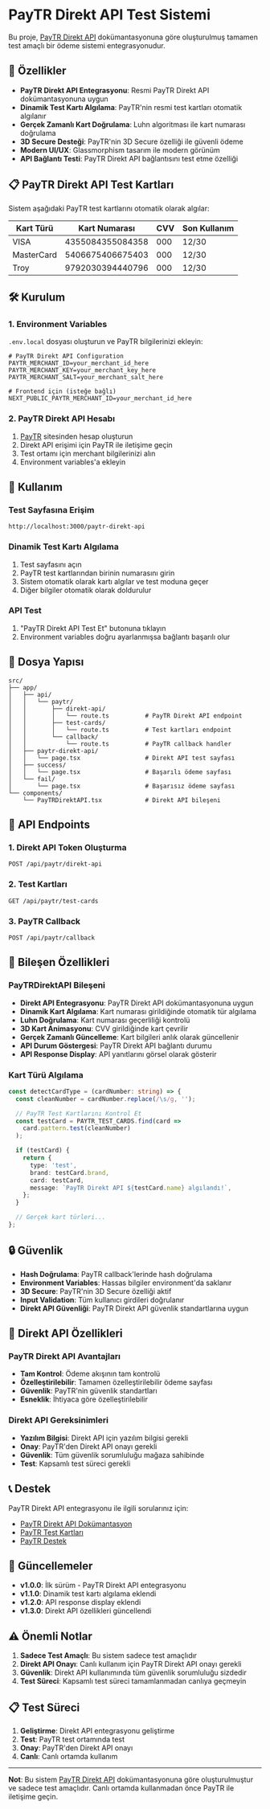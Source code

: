 # PayTR Direkt API Test Sistemi

Bu proje, [PayTR Direkt API](https://dev.paytr.com/direkt-api) dokümantasyonuna göre oluşturulmuş tamamen test amaçlı bir ödeme sistemi entegrasyonudur.

## 🚀 Özellikler

- **PayTR Direkt API Entegrasyonu**: Resmi PayTR Direkt API dokümantasyonuna uygun
- **Dinamik Test Kartı Algılama**: PayTR'nin resmi test kartları otomatik algılanır
- **Gerçek Zamanlı Kart Doğrulama**: Luhn algoritması ile kart numarası doğrulama
- **3D Secure Desteği**: PayTR'nin 3D Secure özelliği ile güvenli ödeme
- **Modern UI/UX**: Glassmorphism tasarım ile modern görünüm
- **API Bağlantı Testi**: PayTR Direkt API bağlantısını test etme özelliği

## 📋 PayTR Direkt API Test Kartları

Sistem aşağıdaki PayTR test kartlarını otomatik olarak algılar:

| Kart Türü  | Kart Numarası    | CVV | Son Kullanım |
| ---------- | ---------------- | --- | ------------ |
| VISA       | 4355084355084358 | 000 | 12/30        |
| MasterCard | 5406675406675403 | 000 | 12/30        |
| Troy       | 9792030394440796 | 000 | 12/30        |

## 🛠️ Kurulum

### 1. Environment Variables

`.env.local` dosyası oluşturun ve PayTR bilgilerinizi ekleyin:

```env
# PayTR Direkt API Configuration
PAYTR_MERCHANT_ID=your_merchant_id_here
PAYTR_MERCHANT_KEY=your_merchant_key_here
PAYTR_MERCHANT_SALT=your_merchant_salt_here

# Frontend için (isteğe bağlı)
NEXT_PUBLIC_PAYTR_MERCHANT_ID=your_merchant_id_here
```

### 2. PayTR Direkt API Hesabı

1. [PayTR](https://www.paytr.com) sitesinden hesap oluşturun
2. Direkt API erişimi için PayTR ile iletişime geçin
3. Test ortamı için merchant bilgilerinizi alın
4. Environment variables'a ekleyin

## 🎯 Kullanım

### Test Sayfasına Erişim

```
http://localhost:3000/paytr-direkt-api
```

### Dinamik Test Kartı Algılama

1. Test sayfasını açın
2. PayTR test kartlarından birinin numarasını girin
3. Sistem otomatik olarak kartı algılar ve test moduna geçer
4. Diğer bilgiler otomatik olarak doldurulur

### API Test

1. "PayTR Direkt API Test Et" butonuna tıklayın
2. Environment variables doğru ayarlanmışsa bağlantı başarılı olur

## 📁 Dosya Yapısı

```
src/
├── app/
│   ├── api/
│   │   └── paytr/
│   │       ├── direkt-api/
│   │       │   └── route.ts          # PayTR Direkt API endpoint
│   │       ├── test-cards/
│   │       │   └── route.ts          # Test kartları endpoint
│   │       └── callback/
│   │           └── route.ts          # PayTR callback handler
│   ├── paytr-direkt-api/
│   │   └── page.tsx                  # Direkt API test sayfası
│   ├── success/
│   │   └── page.tsx                  # Başarılı ödeme sayfası
│   └── fail/
│       └── page.tsx                  # Başarısız ödeme sayfası
└── components/
    └── PayTRDirektAPI.tsx            # Direkt API bileşeni
```

## 🔧 API Endpoints

### 1. Direkt API Token Oluşturma

```
POST /api/paytr/direkt-api
```

### 2. Test Kartları

```
GET /api/paytr/test-cards
```

### 3. PayTR Callback

```
POST /api/paytr/callback
```

## 🎨 Bileşen Özellikleri

### PayTRDirektAPI Bileşeni

- **Direkt API Entegrasyonu**: PayTR Direkt API dokümantasyonuna uygun
- **Dinamik Kart Algılama**: Kart numarası girildiğinde otomatik tür algılama
- **Luhn Doğrulama**: Kart numarası geçerliliği kontrolü
- **3D Kart Animasyonu**: CVV girildiğinde kart çevrilir
- **Gerçek Zamanlı Güncelleme**: Kart bilgileri anlık olarak güncellenir
- **API Durum Göstergesi**: PayTR Direkt API bağlantı durumu
- **API Response Display**: API yanıtlarını görsel olarak gösterir

### Kart Türü Algılama

```typescript
const detectCardType = (cardNumber: string) => {
  const cleanNumber = cardNumber.replace(/\s/g, '');

  // PayTR Test Kartlarını Kontrol Et
  const testCard = PAYTR_TEST_CARDS.find(card =>
    card.pattern.test(cleanNumber)
  );

  if (testCard) {
    return {
      type: 'test',
      brand: testCard.brand,
      card: testCard,
      message: `PayTR Direkt API ${testCard.name} algılandı!`,
    };
  }

  // Gerçek kart türleri...
};
```

## 🔒 Güvenlik

- **Hash Doğrulama**: PayTR callback'lerinde hash doğrulama
- **Environment Variables**: Hassas bilgiler environment'da saklanır
- **3D Secure**: PayTR'nin 3D Secure özelliği aktif
- **Input Validation**: Tüm kullanıcı girdileri doğrulanır
- **Direkt API Güvenliği**: PayTR Direkt API güvenlik standartlarına uygun

## 🚀 Direkt API Özellikleri

### PayTR Direkt API Avantajları

- **Tam Kontrol**: Ödeme akışının tam kontrolü
- **Özelleştirilebilir**: Tamamen özelleştirilebilir ödeme sayfası
- **Güvenlik**: PayTR'nin güvenlik standartları
- **Esneklik**: İhtiyaca göre özelleştirilebilir

### Direkt API Gereksinimleri

- **Yazılım Bilgisi**: Direkt API için yazılım bilgisi gerekli
- **Onay**: PayTR'den Direkt API onayı gerekli
- **Güvenlik**: Tüm güvenlik sorumluluğu mağaza sahibinde
- **Test**: Kapsamlı test süreci gerekli

## 📞 Destek

PayTR Direkt API entegrasyonu ile ilgili sorularınız için:

- [PayTR Direkt API Dokümantasyon](https://dev.paytr.com/direkt-api)
- [PayTR Test Kartları](https://dev.paytr.com/direkt-api)
- [PayTR Destek](https://www.paytr.com/destek)

## 🔄 Güncellemeler

- **v1.0.0**: İlk sürüm - PayTR Direkt API entegrasyonu
- **v1.1.0**: Dinamik test kartı algılama eklendi
- **v1.2.0**: API response display eklendi
- **v1.3.0**: Direkt API özellikleri güncellendi

## ⚠️ Önemli Notlar

1. **Sadece Test Amaçlı**: Bu sistem sadece test amaçlıdır
2. **Direkt API Onayı**: Canlı kullanım için PayTR Direkt API onayı gerekli
3. **Güvenlik**: Direkt API kullanımında tüm güvenlik sorumluluğu sizdedir
4. **Test Süreci**: Kapsamlı test süreci tamamlanmadan canlıya geçmeyin

## 📋 Test Süreci

1. **Geliştirme**: Direkt API entegrasyonu geliştirme
2. **Test**: PayTR test ortamında test
3. **Onay**: PayTR'den Direkt API onayı
4. **Canlı**: Canlı ortamda kullanım

---

**Not**: Bu sistem [PayTR Direkt API](https://dev.paytr.com/direkt-api) dokümantasyonuna göre oluşturulmuştur ve sadece test amaçlıdır. Canlı ortamda kullanmadan önce PayTR ile iletişime geçin.
